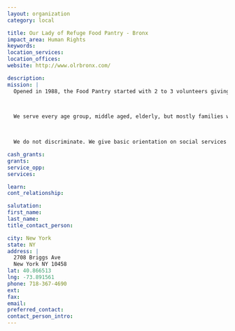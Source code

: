 ```yaml
---
layout: organization
category: local

title: Our Lady of Refuge Food Pantry - Bronx
impact_area: Human Rights
keywords: 
location_services: 
location_offices: 
website: http://www.olrbronx.com/

description: 
mission: |
  Opened in 1988, the Food Pantry started with 2 to 3 volunteers giving emergency food once per month to about 100 people.Currently we have 10-15 volunteers who serve as many as 300 clients each week. We serve a population which consists of immigrants from Russia, Haiti, West Indies and Caribbean countries, Puerto Rico, Mexico, and several other countries.

  

  We serve every age group, middle aged, elderly, but mostly families with children; some have low paying jobs, some have no jobs, some receive food stamps, and some homeless.

  

  We do not discriminate. We give basic orientation on social services available and make referrals to various city agencies.

cash_grants: 
grants: 
service_opp: 
services: 

learn: 
cont_relationship: 

salutation: 
first_name: 
last_name: 
title_contact_person: 

city: New York
state: NY
address: |
  2708 Briggs Ave  
  New York NY 10458
lat: 40.866513
lng: -73.891561
phone: 718-367-4690
ext: 
fax: 
email: 
preferred_contact: 
contact_person_intro: 
---
```


